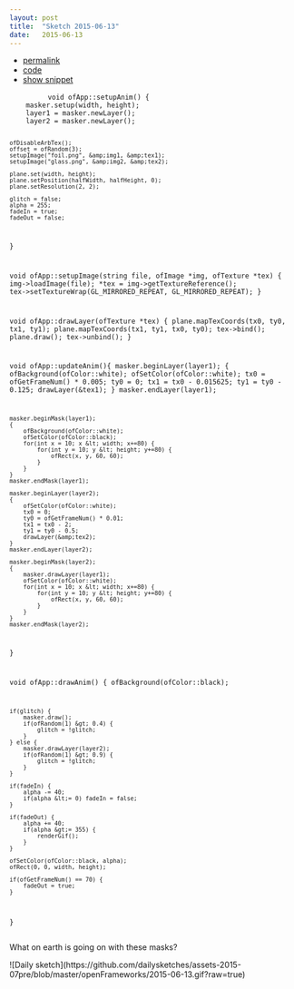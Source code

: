 ```yaml
---
layout: post
title:  "Sketch 2015-06-13"
date:   2015-06-13
---
```

<div class="code">
    <ul>
		<li><a href="{% post_url 2015-06-13-sketch %}">permalink</a></li>
		<li><a href="https://github.com/dailysketches/sketches-2015-07pre/tree/master/2015-06-13">code</a></li>
		<li><a href="#" class="snippet-button">show snippet</a></li>
	</ul>
    <pre class="snippet">
        <code class="cpp">void ofApp::setupAnim() {
    masker.setup(width, height);
    layer1 = masker.newLayer();
    layer2 = masker.newLayer();
    
    ofDisableArbTex();
    offset = ofRandom(3);
    setupImage("foil.png", &amp;img1, &amp;tex1);
    setupImage("glass.png", &amp;img2, &amp;tex2);

    plane.set(width, height);
    plane.setPosition(halfWidth, halfHeight, 0);
    plane.setResolution(2, 2);
    
    glitch = false;
    alpha = 255;
    fadeIn = true;
    fadeOut = false;
}

void ofApp::setupImage(string file, ofImage *img, ofTexture *tex) {
    img-&gt;loadImage(file);
    *tex = img-&gt;getTextureReference();
    tex-&gt;setTextureWrap(GL_MIRRORED_REPEAT, GL_MIRRORED_REPEAT);
}

void ofApp::drawLayer(ofTexture *tex) {
    plane.mapTexCoords(tx0, ty0, tx1, ty1);
    plane.mapTexCoords(tx1, ty1, tx0, ty0);
    tex-&gt;bind();
    plane.draw();
    tex-&gt;unbind();
}

void ofApp::updateAnim(){
    masker.beginLayer(layer1);
    {
        ofBackground(ofColor::white);
        ofSetColor(ofColor::white);
        tx0 = ofGetFrameNum() * 0.005;
        ty0 = 0;
        tx1 = tx0 - 0.015625;
        ty1 = ty0 - 0.125;
        drawLayer(&amp;tex1);
    }
    masker.endLayer(layer1);
    
    masker.beginMask(layer1);
    {
        ofBackground(ofColor::white);
        ofSetColor(ofColor::black);
        for(int x = 10; x &lt; width; x+=80) {
            for(int y = 10; y &lt; height; y+=80) {
                ofRect(x, y, 60, 60);
            }
        }
    }
    masker.endMask(layer1);

    masker.beginLayer(layer2);
    {
        ofSetColor(ofColor::white);
        tx0 = 0;
        ty0 = ofGetFrameNum() * 0.01;
        tx1 = tx0 - 2;
        ty1 = ty0 - 0.5;
        drawLayer(&amp;tex2);
    }
    masker.endLayer(layer2);
    
    masker.beginMask(layer2);
    {
        masker.drawLayer(layer1);
        ofSetColor(ofColor::white);
        for(int x = 10; x &lt; width; x+=80) {
            for(int y = 10; y &lt; height; y+=80) {
                ofRect(x, y, 60, 60);
            }
        }
    }
    masker.endMask(layer2);
}

void ofApp::drawAnim() {
    ofBackground(ofColor::black);
    
    if(glitch) {
        masker.draw();
        if(ofRandom(1) &gt; 0.4) {
            glitch = !glitch;
        }
    } else {
        masker.drawLayer(layer2);
        if(ofRandom(1) &gt; 0.9) {
            glitch = !glitch;
        }
    }
    
    if(fadeIn) {
        alpha -= 40;
        if(alpha &lt;= 0) fadeIn = false;
    }
    
    if(fadeOut) {
        alpha += 40;
        if(alpha &gt;= 355) {
            renderGif();
        }
    }
    
    ofSetColor(ofColor::black, alpha);
    ofRect(0, 0, width, height);
    
    if(ofGetFrameNum() == 70) {
        fadeOut = true;
    }
}</code>
    </pre>
</div>
<p class="description">What on earth is going on with these masks?</p>
![Daily sketch](https://github.com/dailysketches/assets-2015-07pre/blob/master/openFrameworks/2015-06-13.gif?raw=true)
